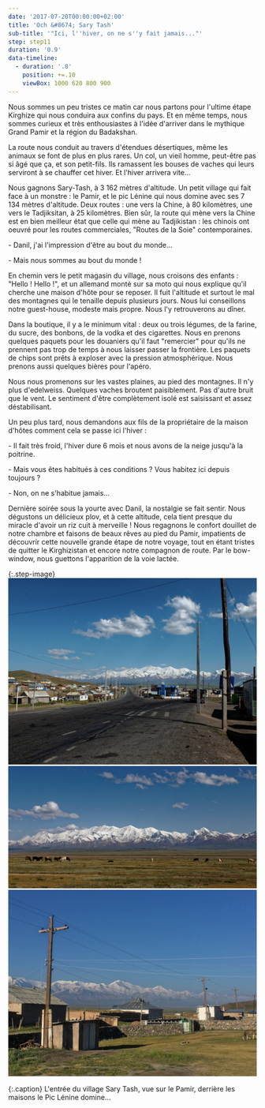 ```yaml
---
date: '2017-07-20T00:00:00+02:00'
title: 'Och &#8674; Sary Tash'
sub-title: '"Ici, l''hiver, on ne s''y fait jamais..."'
step: step11
duration: '0.9'
data-timeline:
  - duration: '.8'
    position: +=.10
    viewBox: 1000 620 800 900
---
```

Nous sommes un peu tristes ce matin car nous partons pour l'ultime étape Kirghize qui nous conduira aux confins du pays. Et en même temps, nous sommes curieux et très enthousiastes à l'idée d'arriver dans le mythique Grand Pamir et la région du Badakshan.

La route nous conduit au travers d'étendues désertiques, même les animaux se font de plus en plus rares. Un col, un vieil homme, peut-être pas si âgé que ça, et son petit-fils. Ils ramassent les bouses de vaches qui leurs serviront à se chauffer cet hiver. Et l'hiver arrivera vite...

Nous gagnons Sary-Tash, à 3 162 mètres d'altitude. Un petit village qui fait face à un monstre : le Pamir, et le pic Lénine qui nous domine avec ses 7 134 mètres d'altitude. Deux routes : une vers la Chine, à 80 kilomètres, une vers le Tadjiksitan, à 25 kilomètres. Bien sûr, la route qui mène vers la Chine est en bien meilleur état que celle qui mène au Tadjikistan : les chinois ont oeuvré pour les routes commerciales, "Routes de la Soie" contemporaines.

\- Danil, j'ai l'impression d'être au bout du monde...

\- Mais nous sommes au bout du monde !

En chemin vers le petit magasin du village, nous croisons des enfants : "Hello ! Hello !", et un allemand monté sur sa moto qui nous explique qu'il cherche une maison d'hôte pour se reposer. Il fuit l'altitude et surtout le mal des montagnes qui le tenaille depuis plusieurs jours. Nous lui conseillons notre guest-house, modeste mais propre. Nous l'y retrouverons au dîner.

Dans la boutique, il y a le minimum vital : deux ou trois légumes, de la farine, du sucre, des bonbons, de la vodka et des cigarettes. Nous en prenons quelques paquets pour les douaniers qu'il faut "remercier" pour qu'ils ne prennent pas trop de temps à nous laisser passer la frontière. Les paquets de chips sont prêts à exploser avec la pression atmosphérique. Nous prenons aussi quelques bières pour l'apéro.

Nous nous promenons sur les vastes plaines, au pied des montagnes. Il n'y plus d'edelweiss. Quelques vaches broutent paisiblement. Pas d'autre bruit que le vent. Le sentiment d'être complètement isolé est saisissant et assez déstabilisant. 

Un peu plus tard, nous demandons aux fils de la propriétaire de la maison d'hôtes comment cela se passe ici l'hiver : 

\- Il fait très froid, l'hiver dure 6 mois et nous avons de la neige jusqu'à la poitrine.

\- Mais vous êtes habitués à ces conditions ? Vous habitez ici depuis toujours ?

\- Non, on ne s'habitue jamais...

Dernière soirée sous la yourte avec Danil, la nostalgie se fait sentir. Nous dégustons un délicieux plov, et à cette altitude, cela tient presque du miracle d'avoir un riz cuit à merveille ! Nous regagnons le confort douillet de notre chambre et faisons de beaux rêves au pied du Pamir, impatients de découvrir cette nouvelle grande étape de notre voyage, tout en étant tristes de quitter le Kirghizistan et encore notre compagnon de route. Par le bow-window, nous guettons l'apparition de la voie lactée.

{:.step-image}
[![](/assets/img/uploads/kyrgyzstan_21-07-2018_01.jpg)](/assets/img/uploads/kyrgyzstan_21-07-2018_01.jpg "Sary Tash")
[![](/assets/img/uploads/kyrgyzstan_21-07-2018_03.jpg)](/assets/img/uploads/kyrgyzstan_21-07-2018_03.jpg "Sary Tash")
[![](/assets/img/uploads/kyrgyzstan_21-07-2018_04.jpg)](/assets/img/uploads/kyrgyzstan_21-07-2018_04.jpg "Sary Tash")

{:.caption}
L'entrée du village Sary Tash, vue sur le Pamir, derrière les maisons le Pic Lénine domine...
